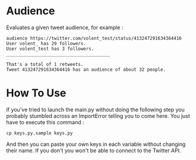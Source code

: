 Audience
======

Evaluates a given tweet audience, for example :
```shell
audience https://twitter.com/volent_test/status/413247291634364416
User volent_ has 29 followers.
User volent_test has 3 followers.
_______________________________________

That's a total of 1 retweets.
Tweet 413247291634364416 has an audience of about 32 people.
```


How To Use
======
If you've tried to launch the main.py without doing the following step
you probably stumbled across an ImportError telling you to come here.
You just have to execute this command :
```shell
cp keys.py.sample keys.py
```
And then you can paste your own keys in each variable without changing their name.
If you don't you won't be able to connect to the Twitter API.

